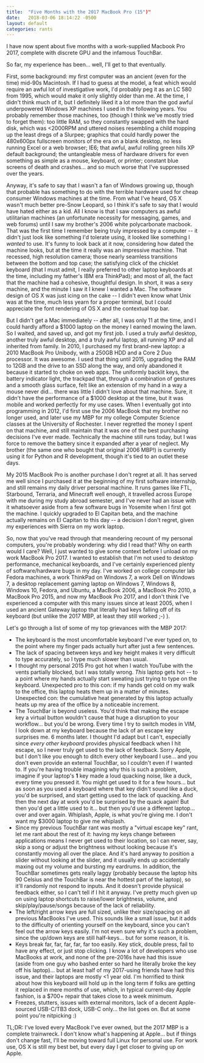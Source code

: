 ```yaml
---
title:  "Five Months with the 2017 MacBook Pro (15")"
date:   2018-03-06 18:14:22 -0500
layout: default
categories: rants
---
```


I have now spent about five months with a work-supplied Macbook Pro 2017, complete with discrete GPU and the infamous TouchBar.

So far, my experience has been... well, I'll get to that eventually.

First, some background: my first computer was an ancient (even for the time) mid-90s Macintosh. If I had to guess at the model, a feat which would require an awful lot of investigative work, I'd probably peg it as an LC 580 from 1995, which would make it only slightly older than me. At the time, I didn't think much of it, but I definitely liked it a lot more than the god awful underpowered Windows XP machines I used in the following years. You probably remember those machines, too (though I think we've mostly tried to forget them): too little RAM, so they constantly swapped with the hard disk, which was <2000RPM and uttered noises resembling a child mopping up the least dregs of a Slurpee; graphics that could hardly power the 480x600px fullscreen monitors of the era on a blank desktop, no less running Excel or a web browser; IE6; that awful, awful rolling green hills XP default background; the untangleable mess of hardware drivers for even something as simple as a mouse, keyboard, or printer; constant blue screens of death and crashes... and so much worse that I've suppressed over the years.

Anyway, it's safe to say that I wasn't a fan of Windows growing up, though that probable has something to do with the terrible hardware used for cheap consumer Windows machines at the time. From what I've heard, OS X wasn't much better pre-Snow Leopard, so I think it's safe to say that I would have hated either as a kid. All I know is that I saw computers as awful utilitarian machines (an unfortunate necessity for messaging, games, and web forums) until I saw my brother's 2006 white polycarbonate macbook. That was the first time I remember being truly impressed by a computer -- it didn't just look like something I'd tolerate using, it looked like something I *wanted* to use. It's funny to look back at it now, considering how dated the machine looks, but at the time it really was an impressive machine. That recessed, high resolution camera; those nearly seamless transitions between the bottom and top case; the satisfying click of the chicklet keyboard (that I must admit, I really preferred to other laptop keyboards at the time, including my father's IBM era ThinkPad); and most of all, the fact that the machine had a cohesive, thoughtful design. In short, it was a sexy machine, and the minute I saw it I knew I wanted a Mac. The software design of OS X was just icing on the cake -- I didn't even know what Unix was at the time, much less yearn for a proper terminal, but I could appreciate the font rendering of OS X and the contextual top bar.

But I didn't get a Mac immediately -- after all, I was only 11 at the time, and I could hardly afford a $1000 laptop on the money I earned mowing the lawn. So I waited, and saved up, and got my first job. I used a truly awful desktop, another truly awful desktop, and a truly awful laptop, all running XP and all inherited from family. In 2010, I purchased my first brand-new laptop: a 2010 MacBook Pro Unibody, with a 250GB HDD and a Core 2 Duo processor. It was awesome. I used that thing until 2015, upgrading the RAM to 12GB and the drive to an SSD along the way, and only abandoned it because it started to choke on web apps. The uniformly backlit keys, the battery indicator light, the trackpad that, through a combination of gestures and a smooth glass surface, felt like an extension of my hand in a way a mouse never did... there was little I didn't love about that machine. Sure, it didn't have the performance of a $1000 desktop at the time, but it was mobile and worked perfectly for my use cases. When I eventually got into programming in 2012, I'd first use the 2006 MacBook that my brother no longer used, and later use my MBP for my college Computer Science classes at the University of Rochester. I never regretted the money I spent on that machine, and still maintain that it was one of the best purchasing decisions I've ever made. Technically the machine still runs today, but I was force to remove the battery since it expanded after a year of neglect. My brother (the same one who bought that original 2006 MBP!) is currently using it for Python and R development, though it's tied to an outlet these days.

My 2015 MacBook Pro is another purchase I don't regret at all. It has served me well since I purchased it at the beginning of my first software internship, and still remains my daily driver personal machine. It runs games like FTL, Starbound, Terraria, and Minecraft well enough, it travelled across Europe with me during my study abroad semester, and I've never had an issue with it whatsoever aside from a few software bugs in Yosemite when I first got the machine. I quickly upgraded to El Capitan beta, and the machine actually remains on El Capitan to this day -- a decision I don't regret, given my experiences with Sierra on my work laptop.

So, now that you've read through that meandering recount of my personal computers, you're probably wondering: why did I read that? Why on earth would I care? Well, I just wanted to give some context before I unload on my work MacBook Pro 2017. I wanted to establish that I'm not used to desktop performance, mechanical keyboards, and I've certainly experienced plenty of software/hardware bugs in my day. I've worked on college computer lab Fedora machines, a work ThinkPad on Windows 7, a work Dell on Windows 7, a desktop replacement gaming laptop on Windows 7, Windows 8, Windows 10, Fedora, and Ubuntu, a MacBook 2006, a MacBook Pro 2010, a MacBook Pro 2015, and now my MacBook Pro 2017, and I don't think I've experienced a computer with this many issues since at least 2005, when I used an ancient Gateway laptop that literally had keys falling off of its keyboard (but unlike the 2017 MBP, at least they still worked ;-) ).

Let's go through a list of some of my top grievances with the MBP 2017:
- The keyboard is the most uncomfortable keyboard I've ever typed on, to the point where my finger pads actually hurt after just a few sentences.
- The lack of spacing between keys and key height makes it very difficult to type accurately, so I type much slower than usual.
- I thought my personal 2015 Pro got hot when I watch YouTube with the vents partially blocked, but I was totally wrong. *This* laptop gets hot -- to a point where my hands actually start sweating just trying to type on the keyboard. Unexpected pro to this con: if my hands get cold on my walk to the office, this laptop heats them up in a matter of minutes. Unexpected con: the cumulative heat generated by this laptop actually heats up my area of the office by a noticeable increment. 
- The TouchBar is beyond useless. You'd think that making the escape key a virtual button wouldn't cause that huge a disruption to your workflow... but you'd be wrong. Every time I try to switch modes in VIM, I look down at my keyboard because the lack of an escape key surprises me. 6 months later. I thought I'd adapt but I can't, especially since *every other keyboard* provides physical feedback when I hit escape, so I never truly get used to the lack of feedback. Sorry Apple, but I don't like you enough to ditch every other keyboard I use... and you don't even provide an external TouchBar, so I couldn't even if I wanted to. If you're having trouble imagining why this is such a problem, imagine if your laptop's **1** key made a loud quacking noise, like a duck, every time you pressed it. You might get used to it for a few hours... but as soon as you used a keyboard where that key didn't sound like a duck, you'd be surprised, and start getting used to the lack of quacking. And then the next day at work you'd be surprised by the quack again! But then you'd get a little used to it... but then you'd use a different laptop... over and over again. Whiplash, Apple, is what you're giving me. I don't want my $3000 laptop to give me whiplash.
- Since my previous TouchBar rant was mostly a "virtual escape key" rant, let me rant about the rest of it: having my keys change between applications means I never get used to their location, so I can never, say, skip a song or adjust the brightness without looking because it's constantly moving all over the place. And it's hard anyway to position a slider without looking at the slider, and it usually ends up accidentally maxing out my volume and bursting my eardrums. In addition, the TouchBar sometimes gets really laggy (probably because the laptop hits 90 Celsius and the TouchBar is near the hottest part of the laptop), so it'll randomly not respond to inputs. And it doesn't provide physical feedback either, so I can't tell if I hit it anyway. I've pretty much given up on using laptop shortcuts to raise/lower brightness, volume, and skip/play/pause/songs because of the lack of reliability.
- The left/right arrow keys are full sized, unlike their size/spacing on all previous MacBooks I've used. This sounds like a small issue, but it adds to the difficulty of orienting yourself on the keyboard, since you can't feel out the arrow keys easily. I'm not even sure why it's such a problem, since the up/down keys are still half-keys... but for some reason, it is.
- Keys break far, far, far, far, far too easily. Key stick, double press, fail to have any effect, or just stop clicking. I know a lot of developers who use MacBooks at work, and none of the pre-2016s have had this issue (aside from one guy who bashed enter so hard he literally broke the key off his laptop)... but at least half of my 2017-using friends have had this issue, and their laptops are mostly <1 year old. I'm horrified to think about how this keyboard will hold up in the long term if folks are getting it replaced in mere months of use, which, in typical current-day Apple fashion, is a $700+ repair that takes close to a week minimum.
- Freezes, stutters, issues with external monitors, lack of a decent Apple-sourced USB-C/TB3 dock, USB-C only... the list goes on. But at some point you're nitpicking :)

TL;DR: I've loved every MacBook I've ever owned, but the 2017 MBP is a complete trainwreck. I don't know what's happening at Apple... but if things don't change fast, I'll be moving toward full Linux for personal use. For work use, OS X is still my best bet, but every day I get closer to giving up on Apple.
